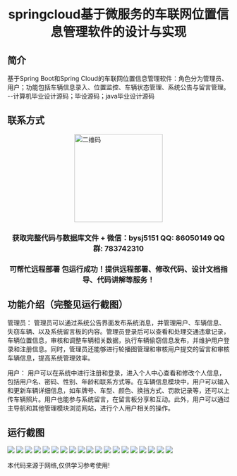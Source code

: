 <p><h1 align="center">springcloud基于微服务的车联网位置信息管理软件的设计与实现</h1></p>

## 简介
基于Spring Boot和Spring Cloud的车联网位置信息管理软件：角色分为管理员、用户；功能包括车辆信息录入、位置监控、车辆状态管理、系统公告与留言管理。    --计算机毕业设计源码；毕设源码；java毕业设计源码


## 联系方式
<img src="https://bs-1329754181.cos.ap-shanghai.myqcloud.com/wx.jpg" alt="二维码" style="display: block; margin: 0 auto;" width="200px">
<p><h3 align="center">获取完整代码与数据库文件 + 微信：bysj5151 QQ: 86050149 QQ群: 783742310</h3></p>
<p><h3 align="center">可帮忙远程部署 包运行成功！提供远程部署、修改代码、设计文档指导、代码讲解等服务！</h3></p>

## 功能介绍（完整见运行截图）
管理员： 管理员可以通过系统公告界面发布系统消息，并管理用户、车辆信息、失窃车辆、以及系统留言板的内容。管理员登录后可以查看和处理交通违章记录，车辆位置信息，审核和调整车辆相关数据，执行车辆偷窃信息发布，并维护用户登录和注册信息。同时，管理员还能够进行轮播图管理和审核用户提交的留言和审核车辆信息，提高系统管理效率。

用户： 用户可以在系统中进行注册和登录，进入个人中心查看和修改个人信息，包括用户名、密码、性别、年龄和联系方式等。在车辆信息模块中，用户可以输入和更新车辆详细信息，如车牌号、车型、颜色、换挡方式、罚款记录等，还可以上传车辆照片。用户也能参与系统留言，在留言板分享和互动。此外，用户可以通过主导航和其他管理模块浏览网站，进行个人用户相关的操作。


## 运行截图
![](https://bs-1329754181.cos.ap-shanghai.myqcloud.com/spring/VehicleLocationManagementSoftwareBasedOnMicroservices/img/001.jpg)
![](https://bs-1329754181.cos.ap-shanghai.myqcloud.com/spring/VehicleLocationManagementSoftwareBasedOnMicroservices/img/002.jpg)
![](https://bs-1329754181.cos.ap-shanghai.myqcloud.com/spring/VehicleLocationManagementSoftwareBasedOnMicroservices/img/003.jpg)
![](https://bs-1329754181.cos.ap-shanghai.myqcloud.com/spring/VehicleLocationManagementSoftwareBasedOnMicroservices/img/004.jpg)
![](https://bs-1329754181.cos.ap-shanghai.myqcloud.com/spring/VehicleLocationManagementSoftwareBasedOnMicroservices/img/005.jpg)
![](https://bs-1329754181.cos.ap-shanghai.myqcloud.com/spring/VehicleLocationManagementSoftwareBasedOnMicroservices/img/006.jpg)
![](https://bs-1329754181.cos.ap-shanghai.myqcloud.com/spring/VehicleLocationManagementSoftwareBasedOnMicroservices/img/007.jpg)
![](https://bs-1329754181.cos.ap-shanghai.myqcloud.com/spring/VehicleLocationManagementSoftwareBasedOnMicroservices/img/008.jpg)
![](https://bs-1329754181.cos.ap-shanghai.myqcloud.com/spring/VehicleLocationManagementSoftwareBasedOnMicroservices/img/009.jpg)
![](https://bs-1329754181.cos.ap-shanghai.myqcloud.com/spring/VehicleLocationManagementSoftwareBasedOnMicroservices/img/010.jpg)
![](https://bs-1329754181.cos.ap-shanghai.myqcloud.com/spring/VehicleLocationManagementSoftwareBasedOnMicroservices/img/011.jpg)
![](https://bs-1329754181.cos.ap-shanghai.myqcloud.com/spring/VehicleLocationManagementSoftwareBasedOnMicroservices/img/012.jpg)
![](https://bs-1329754181.cos.ap-shanghai.myqcloud.com/spring/VehicleLocationManagementSoftwareBasedOnMicroservices/img/013.jpg)
![](https://bs-1329754181.cos.ap-shanghai.myqcloud.com/spring/VehicleLocationManagementSoftwareBasedOnMicroservices/img/014.jpg)
![](https://bs-1329754181.cos.ap-shanghai.myqcloud.com/spring/VehicleLocationManagementSoftwareBasedOnMicroservices/img/015.jpg)
![](https://bs-1329754181.cos.ap-shanghai.myqcloud.com/spring/VehicleLocationManagementSoftwareBasedOnMicroservices/img/016.jpg)
![](https://bs-1329754181.cos.ap-shanghai.myqcloud.com/spring/VehicleLocationManagementSoftwareBasedOnMicroservices/img/017.jpg)
![](https://bs-1329754181.cos.ap-shanghai.myqcloud.com/spring/VehicleLocationManagementSoftwareBasedOnMicroservices/img/018.jpg)
![](https://bs-1329754181.cos.ap-shanghai.myqcloud.com/spring/VehicleLocationManagementSoftwareBasedOnMicroservices/img/019.jpg)

<p>本代码来源于网络,仅供学习参考使用!</p>
